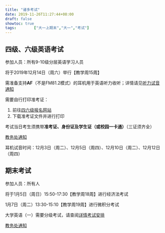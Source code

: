 ```yaml
---
title: "诸多考试"
date: 2019-11-26T11:27:44+08:00
draft: false
showtoc: true
tags:        ["大一上期末","大一","考试"]
---
```


## 四级、六级英语考试
参加人员：所有9-10级分层英语学习人员

将于2019年12月14日（周六）举行【教学周15周】

需准备支持**AF**（不是FM81.2模式）的耳机用于英语听力收听；详情请见[听力试音通知](http://wgy.btbu.edu.cn/tzgg/161772.htm)

需要自行打印准考证：

 1. 前往[四六级报名网站](http://cet-bm.neea.edu.cn)
 2. 下载准考证文件并进行打印

 考试当日考生须携带**准考证、身份证及学生证（或校园一卡通）**（三证须齐全）

[教务处通知](http://jwc.btbu.edu.cn/jwtz/161809.htm)

耳机试音时间：12月3日（周二）、12月5日（周四）、12月10日（周二）、12月12日（周四）

## 期末考试
参加人员：所有人

将于1月5日（周日）15:50-17:30【教学周18周】进行经济法考试

1月7日（周二）13:30-15:10【教学周19周】进行微积分考试

大学英语（一）需要分级考试，请查阅[详情考试安排](http://jwc.btbu.edu.cn/docs/2019-11/20191122142741634111.xls)

[教务处通知](http://jwc.btbu.edu.cn/jxyx/ksgl/161450.htm)